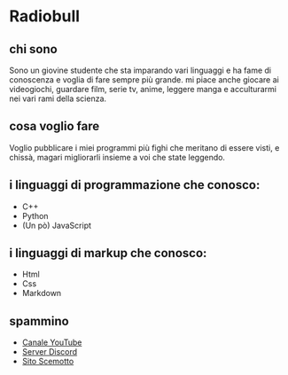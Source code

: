 # Radiobull
## chi sono
Sono un giovine studente che sta imparando vari linguaggi e ha fame di conoscenza e voglia di fare sempre più grande. mi piace anche giocare ai videogiochi, guardare film, serie tv, anime, leggere manga e acculturarmi nei vari rami della scienza.

## cosa voglio fare
Voglio pubblicare i miei programmi più fighi che meritano di essere visti, e chissà, magari migliorarli insieme a voi che state leggendo.

## i linguaggi di programmazione che conosco:
* C++
* Python
* (Un pò) JavaScript

## i linguaggi di markup che conosco:
* Html
* Css
* Markdown

## spammino
* [Canale YouTube](https://www.youtube.com/channel/UCUfBMHSymBQztmAyr125M7w)
* [Server Discord](https://discord.gg/7dPfGyhjAY)
* [Sito Scemotto](https://radiobullone.neocities.org)
